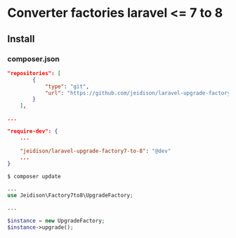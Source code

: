 # Converter factories laravel <= 7 to 8
 
## Install

### composer.json

```json
"repositories": [
        {
            "type": "git",
            "url": "https://github.com/jeidison/laravel-upgrade-factory7-to-8.git"
        }
    ],

...

"require-dev": {
    ...
    
    "jeidison/laravel-upgrade-factory7-to-8": "@dev"
    ...
}
```

```shell script
$ composer update
```
 
```php
...
use Jeidison\Factory7to8\UpgradeFactory;

...

$instance = new UpgradeFactory;
$instance->upgrade();
```
